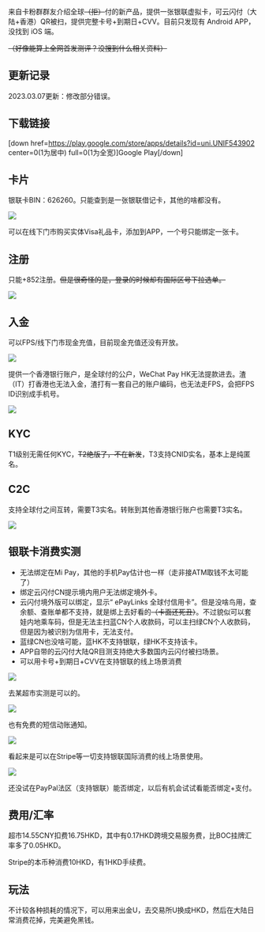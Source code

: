 来自卡粉群群友介绍全球~~（拒）~~付的新产品，提供一张银联虚拟卡，可云闪付（大陆+香港）QR被扫，提供完整卡号+到期日+CVV。目前只发现有 Android APP，没找到 iOS 端。

~~（好像能算上全网首发测评？没搜到什么相关资料）~~

## 更新记录

2023.03.07更新：修改部分错误。

## 下载链接

[down href=https://play.google.com/store/apps/details?id=uni.UNIF543902 center=0(1为居中) full=0(1为全宽)]Google Play[/down]

## 卡片

银联卡BIN：626260。只能查到是一张银联借记卡，其他的啥都没有。

![](https://s3-jp-ap-3.040407.xyz/oss/photos/Snipaste_03-05_20-36-19.png)

可以在线下门市购买实体Visa礼品卡，添加到APP，一个号只能绑定一张卡。

## 注册

只能+852注册。~~但是很奇怪的是，登录的时候却有国际区号下拉选单。~~

![](https://s3-jp-ap-3.040407.xyz/oss/photos/6061862300240951084_121.jpg)

## 入金

可以FPS/线下门市现金充值，目前现金充值还没有开放。

![](https://s3-jp-ap-3.040407.xyz/oss/photos/6061862300240951087_121.jpg)

提供一个香港银行账户，是全球付的公户，WeChat Pay HK无法提款进去。渣（IT）打香港也无法入金，渣打有一套自己的账户编码，也无法走FPS，会把FPS ID识别成手机号。

![](https://s3-jp-ap-3.040407.xyz/oss/photos/Snipaste_03-05_20-44-19.png)

## KYC

T1级别无需任何KYC，~~T2绝版了，不在新发~~，T3支持CNID实名，基本上是纯匿名。

## C2C

支持全球付之间互转，需要T3实名。转账到其他香港银行账户也需要T3实名。

![](https://s3-jp-ap-3.040407.xyz/oss/photos/6061862300240951092_121.jpg)

## 银联卡消费实测

- 无法绑定在Mi Pay，其他的手机Pay估计也一样（走非接ATM取钱不太可能了）
- 绑定云闪付CN提示境内用户无法绑定境外卡。
- 云闪付境外版可以绑定，显示“ ePayLinks 全球付信用卡”。但是没啥鸟用，查余额、查账单都不支持，就是绑上去好看的~~（卡面还死丑）~~。不过貌似可以套娃内地乘车码，但是无法主扫蓝CN个人收款码，可以主扫绿CN个人收款码，但是因为被识别为信用卡，无法支付。
- 蓝绿CN也没啥可能，蓝HK不支持银联，绿HK不支持该卡。
- APP自带的云闪付大陆QR目测支持绝大多数国内云闪付被扫场景。
- 可以用卡号+到期日+CVV在支持银联的线上场景消费

![](https://s3-jp-ap-3.040407.xyz/oss/photos/Snipaste_03-05_20-50-20.png)

去某超市实测是可以的。

![](https://s3-jp-ap-3.040407.xyz/oss/photos/image_2023-03-05_20-52-06.jpg)

也有免费的短信动账通知。

![](https://s3-jp-ap-3.040407.xyz/oss/photos/6061862300240951100_121.jpg)

看起来是可以在Stripe等一切支持银联国际消费的线上场景使用。

![](https://s3-jp-ap-3.040407.xyz/oss/photos/Snipaste_03-05_20-57-02.png)

还没试在PayPal法区（支持银联）能否绑定，以后有机会试试看能否绑定+支付。

## 费用/汇率

超市14.55CNY扣费16.75HKD，其中有0.17HKD跨境交易服务费，比BOC挂牌汇率多了0.05HKD。

Stripe的本币种消费10HKD，有1HKD手续费。

## 玩法

不计较各种损耗的情况下，可以用来出金U，去交易所U换成HKD，然后在大陆日常消费花掉，完美避免黑钱。